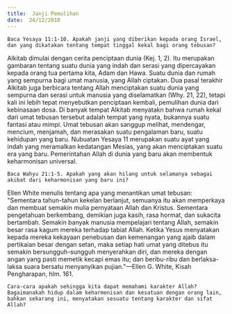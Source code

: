 ```yaml
---
title:  Janji Pemulihan
date:  24/12/2018
---
```


`Baca Yesaya 11:1-10. Apakah janji yang diberikan kepada orang Israel, dan yang dikatakan tentang tempat tinggal kekal bagi orang tebusan?`

Alkitab dimulai dengan cerita penciptaan dunia (Kej. 1, 2). Itu merupakan gambaran tentang suatu dunia yang indah dan serasi yang dipercayakan kepada orang tua pertama kita, Adam dan Hawa. Suatu dunia dan rumah yang sempurna bagi umat manusia, yang Allah ciptakan. Dua pasal terakhir Alkitab juga berbicara tentang Allah menciptakan suatu dunia yang sempurna dan serasi untuk manusia yang diselamatkan (Why. 21, 22), tetapi kali ini lebih tepat menyebutkan penciptaan kembali, pemulihan dunia dari kebinasaan dosa. Di banyak tempat Alkitab menyatakn bahwa rumah kekal dari umat tebusan tersebut adalah tempat yang nyata, bukannya suatu fantasi atau mimpi. Umat tebusan akan sanggup melihat, mendengar, mencium, menjamah, dan merasakan suatu pengalaman baru, suatu kehidupan yang baru. Nubuatan Yesaya 11 merupakan suatu ayat yang indah yang meramalkan kedatangan Mesias, yang akan menciptakan suatu era yang baru. Pemerintahan Allah di dunia yang baru akan membentuk keharmonisan universal.

`Baca Wahyu 21:1-5. Apakah yang akan hilang untuk selamanya sebagai akibat dari keharmonisan yang baru ini?`

Ellen White menulis tentang apa yang menantikan umat tebusan: "Sementara tahun-tahun kekelan berlanjut, semuanya itu akan memperkaya dan membuat semakin mulia pernyataan Allah dan Kristus. Sementara pengetahuan berkembang, demikian juga kasih, rasa hormat, dan sukacita bertambah. Semakin banyak manusia mempelajari tentang Allah, semakin besar rasa kagum mereka terhadap tabiat Allah. Ketika Yesus menyatakan kepada mereka kekayaan penebusan dan kemenangan yang ajaib dalam pertikaian besar dengan setan, maka setiap hati umat yang ditebus itu semakin bersungguh-sungguh menyerahkan diri, dan mereka dengan angan yang pasti memetik kecapi emas itu; dan beribu-ribu dan berlaksa-laksa suara bersatu menyanyikan pujian."—Ellen G. White, Kisah Pengharapan, hlm. 161.

`Cara-cara apakah sehingga kita dapat memahami karakter Allah? Bagaimanakah hidup dalam keharmonisan dan kesatuan dengan orang lain, bahkan sekarang ini, menyatakan sesuatu tentang karakter dan sifat Allah?`